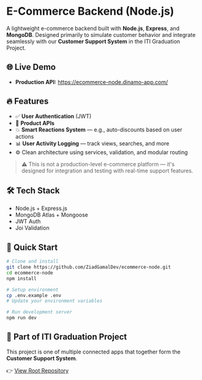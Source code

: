 # E-Commerce Backend (Node.js)

A lightweight e-commerce backend built with **Node.js**, **Express**, and **MongoDB**. Designed primarily to simulate customer behavior and integrate seamlessly with our **Customer Support System** in the ITI Graduation Project.

## 🌐 Live Demo

- **Production API:** https://ecommerce-node.dinamo-app.com/

## 🔥 Features

- ✅ **User Authentication** (JWT)
- 🛒 **Product APIs**
- 💥 **Smart Reactions System** — e.g., auto-discounts based on user actions
- 📊 **User Activity Logging** — track views, searches, and more
- ⚙️ Clean architecture using services, validation, and modular routing

> ⚠️ This is not a production-level e-commerce platform — it's designed for integration and testing with real-time support features.

## 🛠️ Tech Stack

- Node.js + Express.js
- MongoDB Atlas + Mongoose
- JWT Auth
- Joi Validation

## 🚀 Quick Start

```bash
# Clone and install
git clone https://github.com/ZiadGamalDev/ecommerce-node.git
cd ecommerce-node
npm install

# Setup environment
cp .env.example .env
# Update your environment variables

# Run development server
npm run dev
```

## 🔗 Part of ITI Graduation Project

This project is one of multiple connected apps that together form the **Customer Support System**.

👉 [View Root Repository](https://github.com/ZiadGamalDev/customer-support-system)
